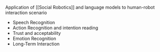 Application of [[Social Robotics]] and language models to human-robot interaction scenario

- Speech Recognition
- Action Recognition and intention reading
- Trust and acceptability
- Emotion Recognition
- Long-Term Interaction